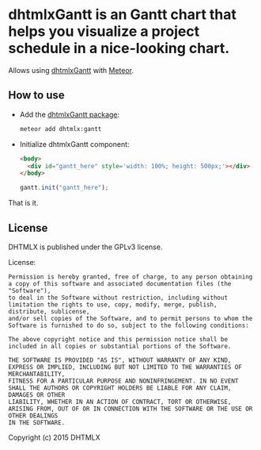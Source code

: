 dhtmlxGantt is an Gantt chart that helps you visualize a project schedule in a nice-looking chart.
================================

Allows using [dhtmlxGantt](http://dhtmlx.com/docs/products/dhtmlxGantt) with [Meteor](https://meteor.com/).

How to use
-----------

- Add the [dhtmlxGantt package](https://atmospherejs.com/dhtmlx/gantt):

    ```sh
    meteor add dhtmlx:gantt
    ```

- Initialize dhtmlxGantt component:

    ```html
	<body>
	  <div id="gantt_here" style='width: 100%; height: 500px;'></div>
	</body>
    ```

    ```js
	gantt.init("gantt_here");
    ```

That is it.

License
----------

DHTMLX is published under the GPLv3 license.

License:

	Permission is hereby granted, free of charge, to any person obtaining a copy of this software and associated documentation files (the "Software"),
	to deal in the Software without restriction, including without limitation the rights to use, copy, modify, merge, publish, distribute, sublicense,
	and/or sell copies of the Software, and to permit persons to whom the Software is furnished to do so, subject to the following conditions:

	The above copyright notice and this permission notice shall be included in all copies or substantial portions of the Software.

	THE SOFTWARE IS PROVIDED "AS IS", WITHOUT WARRANTY OF ANY KIND, EXPRESS OR IMPLIED, INCLUDING BUT NOT LIMITED TO THE WARRANTIES OF MERCHANTABILITY,
	FITNESS FOR A PARTICULAR PURPOSE AND NONINFRINGEMENT. IN NO EVENT SHALL THE AUTHORS OR COPYRIGHT HOLDERS BE LIABLE FOR ANY CLAIM, DAMAGES OR OTHER
	LIABILITY, WHETHER IN AN ACTION OF CONTRACT, TORT OR OTHERWISE, ARISING FROM, OUT OF OR IN CONNECTION WITH THE SOFTWARE OR THE USE OR OTHER DEALINGS
	IN THE SOFTWARE.


Copyright (c) 2015 DHTMLX

